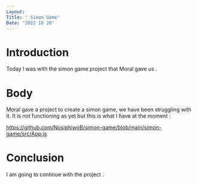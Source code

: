 ```yaml
---
Layout:
Title: " Simon Game"
Date: "2022 10 20"
---
```


# Introduction
Today I was with the simon game project that Moral gave us .

# Body
Moral gave a project to create a simon game, we have been struggling with it. It is not functioning as yet but this is what I have at the moment :

https://github.com/NosiphiwoB/simon-game/blob/main/simon-game/src/App.js

# Conclusion
I am going to continue with the project .